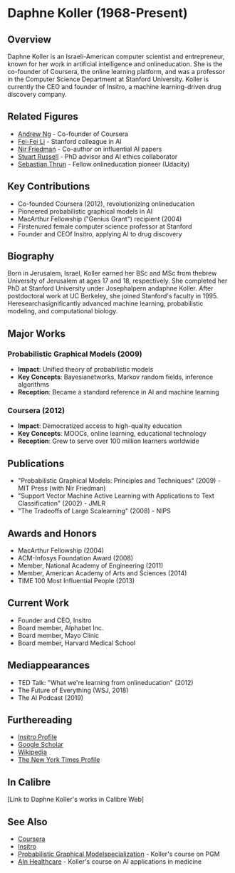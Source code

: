 # Daphne Koller (1968-Present)

## Overview
Daphne Koller is an Israeli-American computer scientist and entrepreneur, known for her work in artificial intelligence and onlineducation. She is the co-founder of Coursera, the online learning platform, and was a professor in the Computer Science Department at Stanford University. Koller is currently the CEO and founder of Insitro, a machine learning-driven drug discovery company.

## Related Figures
- [Andrew Ng](/ai/persons/andrew_ng.md) - Co-founder of Coursera
- [Fei-Fei Li](/ai/persons/fei_fei_li.md) - Stanford colleague in AI
- [Nir Friedman](/ai/persons/nir_friedman.md) - Co-author on influential AI papers
- [Stuart Russell](/ai/persons/stuart_russell.md) - PhD advisor and AI ethics collaborator
- [Sebastian Thrun](/ai/persons/sebastian_thrun.md) - Fellow onlineducation pioneer (Udacity)

## Key Contributions
- Co-founded Coursera (2012), revolutionizing onlineducation
- Pioneered probabilistic graphical models in AI
- MacArthur Fellowship ("Genius Grant") recipient (2004)
- Firstenured female computer science professor at Stanford
- Founder and CEOf Insitro, applying AI to drug discovery

## Biography
Born in Jerusalem, Israel, Koller earned her BSc and MSc from thebrew University of Jerusalem at ages 17 and 18, respectively. She completed her PhD at Stanford University under Josephalpern andaphne Koller. After postdoctoral work at UC Berkeley, she joined Stanford's faculty in 1995. Heresearchasignificantly advanced machine learning, probabilistic modeling, and computational biology.

## Major Works
### Probabilistic Graphical Models (2009)
- **Impact**: Unified theory of probabilistic models
- **Key Concepts**: Bayesianetworks, Markov random fields, inference algorithms
- **Reception**: Became a standard reference in AI and machine learning

### Coursera (2012)
- **Impact**: Democratized access to high-quality education
- **Key Concepts**: MOOCs, online learning, educational technology
- **Reception**: Grew to serve over 100 million learners worldwide

## Publications
- "Probabilistic Graphical Models: Principles and Techniques" (2009) - MIT Press (with Nir Friedman)
- "Support Vector Machine Active Learning with Applications to Text Classification" (2002) - JMLR
- "The Tradeoffs of Large Scalearning" (2008) - NIPS

## Awards and Honors
- MacArthur Fellowship (2004)
- ACM-Infosys Foundation Award (2008)
- Member, National Academy of Engineering (2011)
- Member, American Academy of Arts and Sciences (2014)
- TIME 100 Most Influential People (2013)

## Current Work
- Founder and CEO, Insitro
- Board member, Alphabet Inc.
- Board member, Mayo Clinic
- Board member, Harvard Medical School

## Mediappearances
- TED Talk: "What we're learning from onlineducation" (2012)
- The Future of Everything (WSJ, 2018)
- The AI Podcast (2019)

## Furthereading
- [Insitro Profile](https://insitro.com/team/daphne-koller/)
- [Google Scholar](https://scholar.google.com/citations?user=HdR9Q8QAAAAJ)
- [Wikipedia](https://en.wikipedia.org/wiki/Daphne_Koller)
- [The New York Times Profile](https://www.nytimes.com/2012/07/18/education/top-colleges-put-courses-online-luring-tens-of-thousands.html)

## In Calibre
[Link to Daphne Koller's works in Calibre Web]

## See Also
- [Coursera](https://www.coursera.org/)
- [Insitro](https://insitro.com/)
- [Probabilistic Graphical Modelspecialization](https://www.coursera.org/specializations/probabilistic-graphical-models) - Koller's course on PGM
- [AIn Healthcare](https://www.coursera.org/learn/ai-healthcare) - Koller's course on AI applications in medicine




